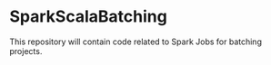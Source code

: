 # SparkScalaBatching
This repository will contain code related to Spark Jobs for batching projects. 
